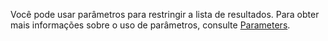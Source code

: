 Você pode usar parâmetros para restringir a lista de resultados. Para obter mais informações sobre o uso de parâmetros, consulte [Parameters](/v3/#parameters).
